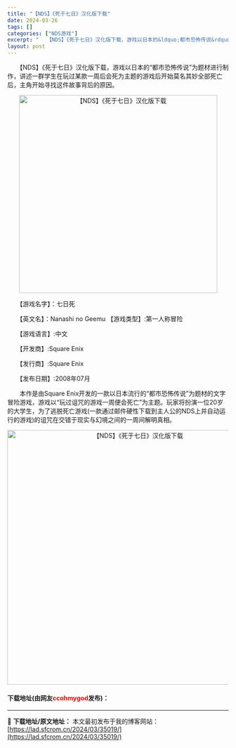 ```yaml
---
title: "【NDS】《死于七日》汉化版下载"
date: 2024-03-26
tags: []
categories: ["NDS游戏"]
excerpt: "　　【NDS】《死于七日》汉化版下载，游戏以日本的&ldquo;都市恐怖传说&rdquo;为题材进行制作，讲述一群学生在玩过某款一周后会死为主题的游戏后开始莫名其妙全部死亡后，主角开始寻找这件故事背后的原因。 　　【游戏名字】：七日死 　　【英文名】：Nanashi no Geemu 【游戏类型】:&hellip;"
layout: post
---
```


 <p>　　【NDS】《死于七日》汉化版下载，游戏以日本的&ldquo;都市恐怖传说&rdquo;为题材进行制作，讲述一群学生在玩过某款一周后会死为主题的游戏后开始莫名其妙全部死亡后，主角开始寻找这件故事背后的原因。</p> <p align="center"><img align="" border="0" src="https://lad.sfcrom.cn/wp-content/uploads/2024/03/20240326_66022d48f2881.png" width="451" alt="【NDS】《死于七日》汉化版下载" /></p> <p>　　【游戏名字】：七日死</p> <p>　　【英文名】：Nanashi no Geemu 【游戏类型】:第一人称冒险</p> <p>　　【游戏语言】:中文</p> <p>　　【开发商】:Square Enix</p> <p>　　【发行商】:Square Enix</p> <p>　　【发布日期】:2008年07月</p> <p>　　本作是由Square Enix开发的一款以日本流行的&ldquo;都市恐怖传说&rdquo;为题材的文字冒险游戏，游戏以&ldquo;玩过诅咒的游戏一周便会死亡&rdquo;为主题。玩家将扮演一位20岁的大学生，为了逃脱死亡游戏(一款通过邮件硬性下载到主人公的NDS上并自动运行的游戏)的诅咒在交错于现实与幻境之间的一周间解明真相。</p> <p align="center"><img align="" border="0" src="https://lad.sfcrom.cn/wp-content/uploads/2024/03/20240326_66022d499366d.png" width="580" alt="【NDS】《死于七日》汉化版下载" /></p> <p><h4>下载地址(由网友<font color="red">ccohmygod</font>发布)：</h4></p> 

---
📖 **下载地址/原文地址：** 本文最初发布于我的博客网站：[https://lad.sfcrom.cn/2024/03/35019/](https://lad.sfcrom.cn/2024/03/35019/)
